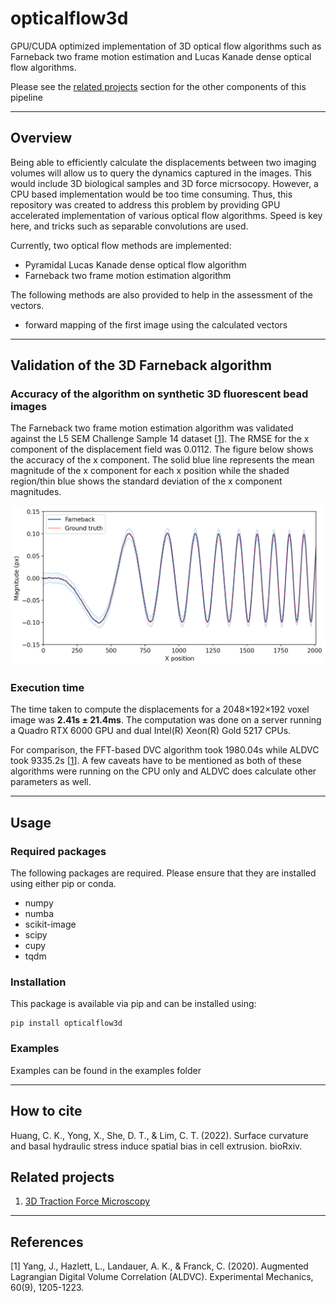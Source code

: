 # opticalflow3d

GPU/CUDA optimized implementation of 3D optical flow algorithms such as Farneback two frame 
motion estimation and Lucas Kanade dense optical flow algorithms.

Please see the [related projects](#related-projects) section for the other components of this pipeline

***
## Overview
Being able to efficiently calculate the displacements between two imaging volumes will allow us to query the 
dynamics captured in the images. This would include 3D biological samples and 3D force micrsocopy. However, a CPU 
based implementation would be too time consuming. Thus, this repository was created to address this problem by 
providing GPU accelerated implementation of various optical flow algorithms. Speed is key here, and tricks such as 
separable convolutions are used.

Currently, two optical flow methods are implemented:
- Pyramidal Lucas Kanade dense optical flow algorithm
- Farneback two frame motion estimation algorithm

The following methods are also provided to help in the assessment of the vectors.
- forward mapping of the first image using the calculated vectors

***
## Validation of the 3D Farneback algorithm
### Accuracy of the algorithm on synthetic 3D fluorescent bead images
The Farneback two frame motion estimation algorithm was validated against the L5 SEM Challenge Sample 14 dataset [[1](#references)].
The RMSE for the x component of the displacement field was 0.0112. The figure below shows the accuracy of the x component. 
The solid blue line represents the mean magnitude of the x component for each x position while the shaded 
region/thin blue shows the standard deviation of the x component magnitudes.

<img src="docs/images/accuracy.png" width="700"/>

### Execution time
The time taken to compute the displacements for a 2048×192×192 voxel image was **2.41s ± 21.4ms**. The computation was 
done on a server running a Quadro RTX 6000 GPU and dual Intel(R) Xeon(R) Gold 5217 CPUs.

For comparison, the FFT-based DVC algorithm took 1980.04s while ALDVC took 9335.2s [[1](#references)]. A few caveats 
have to be mentioned as both of these algorithms were running on the CPU only and ALDVC does calculate other 
parameters as well. 

***
## Usage
### Required packages
The following packages are required. Please ensure that they are installed using either pip or conda.
- numpy
- numba
- scikit-image
- scipy
- cupy
- tqdm

### Installation
This package is available via pip and can be installed using:
```
pip install opticalflow3d
```

### Examples
Examples can be found in the examples folder

***
## How to cite
Huang, C. K., Yong, X., She, D. T., & Lim, C. T. (2022). Surface curvature and basal hydraulic stress induce spatial bias in cell extrusion. bioRxiv.

## Related projects
1. [3D Traction Force Microscopy](https://gitlab.com/xianbin.yong13/3dtfm)

***
## References
[1] Yang, J., Hazlett, L., Landauer, A. K., & Franck, C. (2020). Augmented Lagrangian Digital Volume Correlation (ALDVC). Experimental Mechanics, 60(9), 1205-1223.